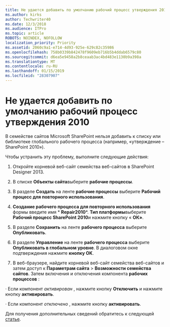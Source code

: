 ```yaml
---
title: Не удается добавить по умолчанию рабочий процесс утверждения 2010
ms.author: kirks
author: Techwriter40
ms.date: 12/3/2018
ms.audience: ITPro
ms.topic: article
ROBOTS: NOINDEX, NOFOLLOW
localization_priority: Priority
ms.assetid: 2060c9a1-e714-4d93-925e-629c82c35986
ms.openlocfilehash: 758b0339b842478f9609eb716b5b4ddab6579c80
ms.sourcegitcommit: d6ea5e9458a2b8ceaab3ac4bd483e1130b9a398a
ms.translationtype: MT
ms.contentlocale: ru-RU
ms.lasthandoff: 01/15/2019
ms.locfileid: "28307907"
---
```

# <a name="cant-add-default-2010-approval-workflow"></a>Не удается добавить по умолчанию рабочий процесс утверждения 2010

В семействе сайтов Microsoft SharePoint нельзя добавить к списку или библиотеке глобального рабочего процесса (например, «утверждение – SharePoint 2010»).
  
Чтобы устранить эту проблему, выполните следующие действия: 
  
1. Откройте корневой веб-сайт семейства веб-сайтов в SharePoint Designer 2013.
  
2. В списке **Объекты сайта**выберите **рабочие процессы**. 
  
3. В разделе **Создать** на ленте **рабочие процессы** выберите **Рабочий процесс для повторного использования**. 
  
4. **Создание рабочего процесса для повторного использования** формы введите имя * **Repair2010***. **Тип платформы**выберите **Рабочий процесс SharePoint 2010**и нажмите кнопку « **ОК»**. 
  
5. В разделе **Сохранить** на ленте **рабочего процесса** выберите **Опубликовать**. 
  
6. В разделе **Управление** на ленте **рабочего процесса** выберите **Опубликовать в глобальном уровне**. В диалоговом окне подтверждения нажмите **кнопку OK**. 
  
7. В веб-браузере, найдите корневой веб-сайт семейства веб-сайтов и затем доступ к **Параметрам сайта** \> **Возможности семейства сайтов**. Затем включения и отключения компонента **рабочих процессов** : 
  
· Если компонент *активирован* , нажмите кнопку **Отключить** и нажмите кнопку **активировать**. 
  
· Если компонент *отключено* , нажмите кнопку **активировать**. 
  
Для получения дополнительных сведений обратитесь к следующей [статье](https://go.microsoft.com/fwlink/?linkid=2047770&amp;clcid=0x409).
  

